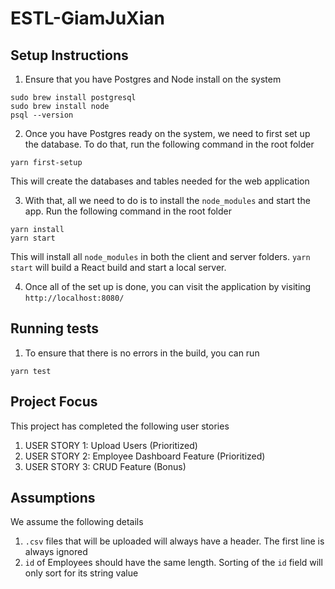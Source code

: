# ESTL-GiamJuXian

## Setup Instructions

1. Ensure that you have Postgres and Node install on the system

```
sudo brew install postgresql
sudo brew install node
psql --version
```

2. Once you have Postgres ready on the system, we need to first set up the database. To do that, run the following command in the root folder

```
yarn first-setup
```

This will create the databases and tables needed for the web application

3. With that, all we need to do is to install the `node_modules` and start the app. Run the following command in the root folder

```
yarn install
yarn start
```

This will install all `node_modules` in both the client and server folders. `yarn start` will build a React build and start a local server.

4. Once all of the set up is done, you can visit the application by visiting `http://localhost:8080/`

## Running tests

1. To ensure that there is no errors in the build, you can run

```
yarn test
```

## Project Focus

This project has completed the following user stories

1. USER STORY 1: Upload Users (Prioritized)
2. USER STORY 2: Employee Dashboard Feature (Prioritized)
3. USER STORY 3: CRUD Feature (Bonus)

## Assumptions

We assume the following details

1. `.csv` files that will be uploaded will always have a header. The first line is always ignored
2. `id` of Employees should have the same length. Sorting of the `id` field will only sort for its string value
